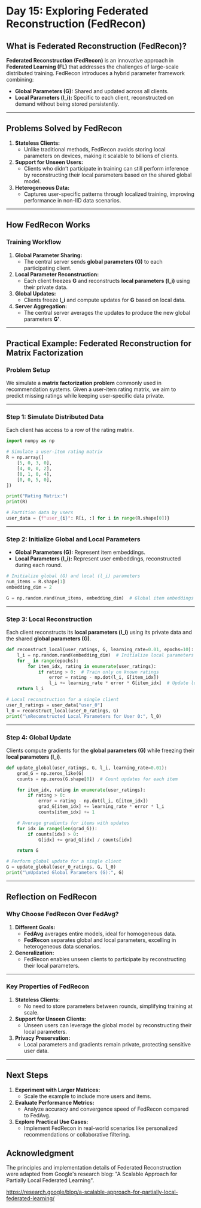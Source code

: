 # **Day 15: Exploring Federated Reconstruction (FedRecon)**

## **What is Federated Reconstruction (FedRecon)?**

**Federated Reconstruction (FedRecon)** is an innovative approach in **Federated Learning (FL)** that addresses the challenges of large-scale distributed training. FedRecon introduces a hybrid parameter framework combining:

- **Global Parameters (G):** Shared and updated across all clients.
- **Local Parameters (l_i):** Specific to each client, reconstructed on demand without being stored persistently.

---

## **Problems Solved by FedRecon**

1. **Stateless Clients:**
   - Unlike traditional methods, FedRecon avoids storing local parameters on devices, making it scalable to billions of clients.
2. **Support for Unseen Users:**
   - Clients who didn’t participate in training can still perform inference by reconstructing their local parameters based on the shared global model.
3. **Heterogeneous Data:**
   - Captures user-specific patterns through localized training, improving performance in non-IID data scenarios.

---

## **How FedRecon Works**

### **Training Workflow**

1. **Global Parameter Sharing:**
   - The central server sends **global parameters (G)** to each participating client.
2. **Local Parameter Reconstruction:**
   - Each client freezes **G** and reconstructs **local parameters (l_i)** using their private data.
3. **Global Updates:**
   - Clients freeze **l_i** and compute updates for **G** based on local data.
4. **Server Aggregation:**
   - The central server averages the updates to produce the new global parameters **G'**.

---

## **Practical Example: Federated Reconstruction for Matrix Factorization**

### **Problem Setup**

We simulate a **matrix factorization problem** commonly used in recommendation systems. Given a user-item rating matrix, we aim to predict missing ratings while keeping user-specific data private.

---

### **Step 1: Simulate Distributed Data**

Each client has access to a row of the rating matrix.

```python
import numpy as np

# Simulate a user-item rating matrix
R = np.array([
    [5, 0, 3, 0],
    [4, 0, 0, 2],
    [0, 1, 0, 4],
    [0, 0, 5, 0],
])

print("Rating Matrix:")
print(R)

# Partition data by users
user_data = {f"user_{i}": R[i, :] for i in range(R.shape[0])}
```

---

### **Step 2: Initialize Global and Local Parameters**

- **Global Parameters (G):** Represent item embeddings.
- **Local Parameters (l_i):** Represent user embeddings, reconstructed during each round.

```python
# Initialize global (G) and local (l_i) parameters
num_items = R.shape[1]
embedding_dim = 2

G = np.random.rand(num_items, embedding_dim)  # Global item embeddings
```

---

### **Step 3: Local Reconstruction**

Each client reconstructs its **local parameters (l_i)** using its private data and the shared **global parameters (G)**.

```python
def reconstruct_local(user_ratings, G, learning_rate=0.01, epochs=10):
    l_i = np.random.rand(embedding_dim)  # Initialize local parameters
    for _ in range(epochs):
        for item_idx, rating in enumerate(user_ratings):
            if rating > 0:  # Train only on known ratings
                error = rating - np.dot(l_i, G[item_idx])
                l_i += learning_rate * error * G[item_idx]  # Update local parameters
    return l_i

# Local reconstruction for a single client
user_0_ratings = user_data["user_0"]
l_0 = reconstruct_local(user_0_ratings, G)
print("\nReconstructed Local Parameters for User 0:", l_0)
```

---

### **Step 4: Global Update**

Clients compute gradients for the **global parameters (G)** while freezing their **local parameters (l_i)**.

```python
def update_global(user_ratings, G, l_i, learning_rate=0.01):
    grad_G = np.zeros_like(G)
    counts = np.zeros(G.shape[0])  # Count updates for each item

    for item_idx, rating in enumerate(user_ratings):
        if rating > 0:
            error = rating - np.dot(l_i, G[item_idx])
            grad_G[item_idx] += learning_rate * error * l_i
            counts[item_idx] += 1

    # Average gradients for items with updates
    for idx in range(len(grad_G)):
        if counts[idx] > 0:
            G[idx] += grad_G[idx] / counts[idx]

    return G

# Perform global update for a single client
G = update_global(user_0_ratings, G, l_0)
print("\nUpdated Global Parameters (G):", G)
```

---

## **Reflection on FedRecon**

### **Why Choose FedRecon Over FedAvg?**

1. **Different Goals:**
   - **FedAvg** averages entire models, ideal for homogeneous data.
   - **FedRecon** separates global and local parameters, excelling in heterogeneous data scenarios.
2. **Generalization:**
   - FedRecon enables unseen clients to participate by reconstructing their local parameters.

---

### **Key Properties of FedRecon**

1. **Stateless Clients:**
   - No need to store parameters between rounds, simplifying training at scale.
2. **Support for Unseen Clients:**
   - Unseen users can leverage the global model by reconstructing their local parameters.
3. **Privacy Preservation:**
   - Local parameters and gradients remain private, protecting sensitive user data.

---

## **Next Steps**

1. **Experiment with Larger Matrices:**
   - Scale the example to include more users and items.
2. **Evaluate Performance Metrics:**
   - Analyze accuracy and convergence speed of FedRecon compared to FedAvg.
3. **Explore Practical Use Cases:**
   - Implement FedRecon in real-world scenarios like personalized recommendations or collaborative filtering.


## **Acknowledgment**

The principles and implementation details of Federated Reconstruction were adapted from Google's research blog:
"A Scalable Approach for Partially Local Federated Learning".

https://research.google/blog/a-scalable-approach-for-partially-local-federated-learning/

